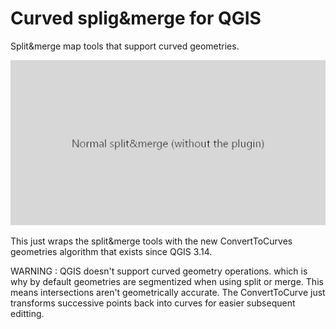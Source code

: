 # Curved splig&merge for QGIS

Split&merge map tools that support curved geometries.

![screenast](readme.gif)

This just wraps the split&merge tools with the new ConvertToCurves geometries algorithm that exists since QGIS 3.14.

WARNING : QGIS doesn't support curved geometry operations. which is why by default geometries are segmentized when using split or merge. This means intersections aren't geometrically accurate. The ConvertToCurve just transforms successive points back into curves for easier subsequent editting.
